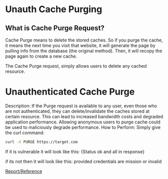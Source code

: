 #  Unauth Cache Purging
## What is Cache Purge Request?
Cache Purge means to delete the stored caches. So if you purge the cache, it means the next time you visit that website, it will generate the page by pulling info from the database (the original method). Then, it will recopy the page again to create a new cache.

The Cache Purge request, simply allows users to delete any cached resource.

# Unauthenticated Cache Purge
Description: If the Purge request is available to any user, even those who are not authenticated, they can delete/invalidate the caches stored at certain resource. This can lead to increased bandwidth costs and degraded application performance. Allowing anonymous users to purge cache could be used to maliciously degrade performance.
How to Perform: Simply give the curl command:
```bash
curl -X PURGE https://target.com
```
If it is vulnerable it will look like this:
{Status ok and all in response}

if its not then it will look like this:
provided credentials are mission or invalid

[Report/Reference](https://hackerone.com/reports/154278)
